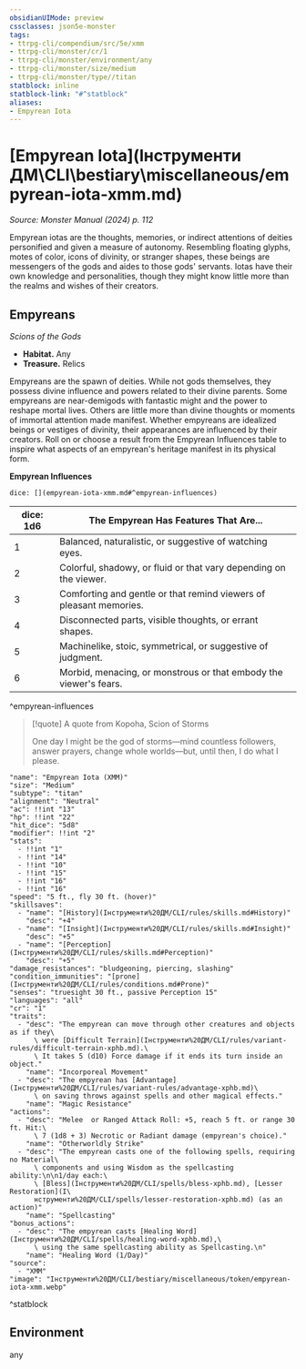 ```yaml
---
obsidianUIMode: preview
cssclasses: json5e-monster
tags:
- ttrpg-cli/compendium/src/5e/xmm
- ttrpg-cli/monster/cr/1
- ttrpg-cli/monster/environment/any
- ttrpg-cli/monster/size/medium
- ttrpg-cli/monster/type//titan
statblock: inline
statblock-link: "#^statblock"
aliases:
- Empyrean Iota
---
```

# [Empyrean Iota](Інструменти ДМ\CLI\bestiary\miscellaneous/empyrean-iota-xmm.md)
*Source: Monster Manual (2024) p. 112*  

Empyrean iotas are the thoughts, memories, or indirect attentions of deities personified and given a measure of autonomy. Resembling floating glyphs, motes of color, icons of divinity, or stranger shapes, these beings are messengers of the gods and aides to those gods' servants. Iotas have their own knowledge and personalities, though they might know little more than the realms and wishes of their creators.

## Empyreans

*Scions of the Gods*

- **Habitat.** Any  
- **Treasure.** Relics  

Empyreans are the spawn of deities. While not gods themselves, they possess divine influence and powers related to their divine parents. Some empyreans are near-demigods with fantastic might and the power to reshape mortal lives. Others are little more than divine thoughts or moments of immortal attention made manifest. Whether empyreans are idealized beings or vestiges of divinity, their appearances are influenced by their creators. Roll on or choose a result from the Empyrean Influences table to inspire what aspects of an empyrean's heritage manifest in its physical form.

**Empyrean Influences**

`dice: [](empyrean-iota-xmm.md#^empyrean-influences)`

| dice: 1d6 | The Empyrean Has Features That Are... |
|-----------|---------------------------------------|
| 1 | Balanced, naturalistic, or suggestive of watching eyes. |
| 2 | Colorful, shadowy, or fluid or that vary depending on the viewer. |
| 3 | Comforting and gentle or that remind viewers of pleasant memories. |
| 4 | Disconnected parts, visible thoughts, or errant shapes. |
| 5 | Machinelike, stoic, symmetrical, or suggestive of judgment. |
| 6 | Morbid, menacing, or monstrous or that embody the viewer's fears. |
^empyrean-influences

> [!quote] A quote from Kopoha, Scion of Storms  
> 
> One day I might be the god of storms—mind countless followers, answer prayers, change whole worlds—but, until then, I do what I please.


```statblock
"name": "Empyrean Iota (XMM)"
"size": "Medium"
"subtype": "titan"
"alignment": "Neutral"
"ac": !!int "13"
"hp": !!int "22"
"hit_dice": "5d8"
"modifier": !!int "2"
"stats":
  - !!int "1"
  - !!int "14"
  - !!int "10"
  - !!int "15"
  - !!int "16"
  - !!int "16"
"speed": "5 ft., fly 30 ft. (hover)"
"skillsaves":
  - "name": "[History](Інструменти%20ДМ/CLI/rules/skills.md#History)"
    "desc": "+4"
  - "name": "[Insight](Інструменти%20ДМ/CLI/rules/skills.md#Insight)"
    "desc": "+5"
  - "name": "[Perception](Інструменти%20ДМ/CLI/rules/skills.md#Perception)"
    "desc": "+5"
"damage_resistances": "bludgeoning, piercing, slashing"
"condition_immunities": "[prone](Інструменти%20ДМ/CLI/rules/conditions.md#Prone)"
"senses": "truesight 30 ft., passive Perception 15"
"languages": "all"
"cr": "1"
"traits":
  - "desc": "The empyrean can move through other creatures and objects as if they\
      \ were [Difficult Terrain](Інструменти%20ДМ/CLI/rules/variant-rules/difficult-terrain-xphb.md).\
      \ It takes 5 (d10) Force damage if it ends its turn inside an object."
    "name": "Incorporeal Movement"
  - "desc": "The empyrean has [Advantage](Інструменти%20ДМ/CLI/rules/variant-rules/advantage-xphb.md)\
      \ on saving throws against spells and other magical effects."
    "name": "Magic Resistance"
"actions":
  - "desc": "Melee  or Ranged Attack Roll: +5, reach 5 ft. or range 30 ft. Hit:\
      \ 7 (1d8 + 3) Necrotic or Radiant damage (empyrean's choice)."
    "name": "Otherworldly Strike"
  - "desc": "The empyrean casts one of the following spells, requiring no Material\
      \ components and using Wisdom as the spellcasting ability:\n\n1/day each:\
      \ [Bless](Інструменти%20ДМ/CLI/spells/bless-xphb.md), [Lesser Restoration](І\
      нструменти%20ДМ/CLI/spells/lesser-restoration-xphb.md) (as an action)"
    "name": "Spellcasting"
"bonus_actions":
  - "desc": "The empyrean casts [Healing Word](Інструменти%20ДМ/CLI/spells/healing-word-xphb.md),\
      \ using the same spellcasting ability as Spellcasting.\n"
    "name": "Healing Word (1/Day)"
"source":
  - "XMM"
"image": "Інструменти%20ДМ/CLI/bestiary/miscellaneous/token/empyrean-iota-xmm.webp"
```
^statblock

## Environment

any